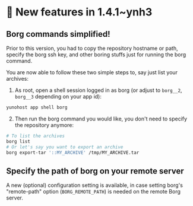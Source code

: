# 💫 New features in 1.4.1~ynh3

## Borg commands simplified!

Prior to this version, you had to copy the repository hostname or path, specify the borg ssh key, and other boring stuffs just for running the borg command.

You are now able to follow these two simple steps to, say just list your archives:

1. As root, open a shell session logged in as borg (or adjust to `borg__2`, `borg__3` depending on your app id):
```bash
yunohost app shell borg
```

2. Then run the borg command you would like, you don't need to specify the repository anymore:
```bash
# To list the archives
borg list
# Or let's say you want to export an archive
borg export-tar '::MY_ARCHIVE' /tmp/MY_ARCHIVE.tar
```

## Specify the path of borg on your remote server

A new (optional) configuration setting is available, in case setting borg's "remote-path" option (`BORG_REMOTE_PATH`) is needed on the remote Borg server.
